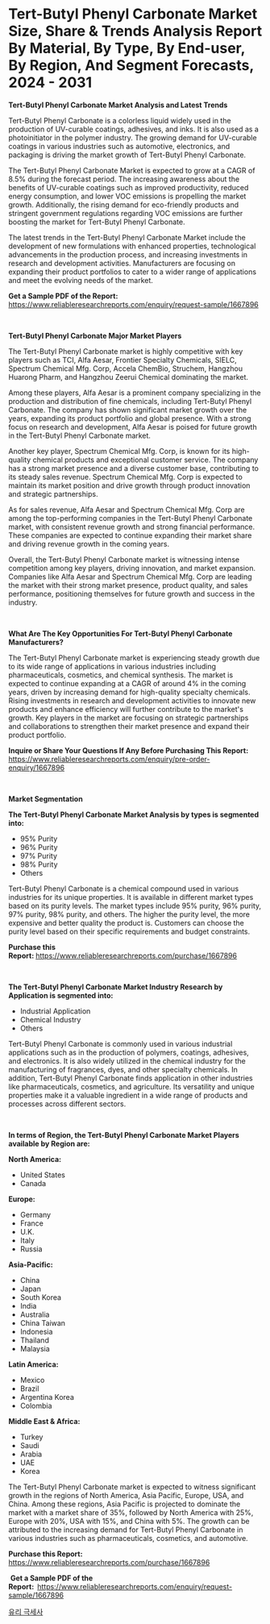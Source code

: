 <p><h1>Tert-Butyl Phenyl Carbonate Market Size, Share & Trends Analysis Report By Material, By Type, By End-user, By Region, And Segment Forecasts, 2024 - 2031</h1></p><p><strong>Tert-Butyl Phenyl Carbonate Market Analysis and Latest Trends</strong></p>
<p><p>Tert-Butyl Phenyl Carbonate is a colorless liquid widely used in the production of UV-curable coatings, adhesives, and inks. It is also used as a photoinitiator in the polymer industry. The growing demand for UV-curable coatings in various industries such as automotive, electronics, and packaging is driving the market growth of Tert-Butyl Phenyl Carbonate.</p><p>The Tert-Butyl Phenyl Carbonate Market is expected to grow at a CAGR of 8.5% during the forecast period. The increasing awareness about the benefits of UV-curable coatings such as improved productivity, reduced energy consumption, and lower VOC emissions is propelling the market growth. Additionally, the rising demand for eco-friendly products and stringent government regulations regarding VOC emissions are further boosting the market for Tert-Butyl Phenyl Carbonate.</p><p>The latest trends in the Tert-Butyl Phenyl Carbonate Market include the development of new formulations with enhanced properties, technological advancements in the production process, and increasing investments in research and development activities. Manufacturers are focusing on expanding their product portfolios to cater to a wider range of applications and meet the evolving needs of the market.</p></p>
<p><strong>Get a Sample PDF of the Report:&nbsp;</strong> <a href="https://www.reliableresearchreports.com/enquiry/request-sample/1667896">https://www.reliableresearchreports.com/enquiry/request-sample/1667896</a></p>
<p>&nbsp;</p>
<p><strong>Tert-Butyl Phenyl Carbonate Major Market Players</strong></p>
<p><p>The Tert-Butyl Phenyl Carbonate market is highly competitive with key players such as TCI, Alfa Aesar, Frontier Specialty Chemicals, SIELC, Spectrum Chemical Mfg. Corp, Accela ChemBio, Struchem, Hangzhou Huarong Pharm, and Hangzhou Zeerui Chemical dominating the market. </p><p>Among these players, Alfa Aesar is a prominent company specializing in the production and distribution of fine chemicals, including Tert-Butyl Phenyl Carbonate. The company has shown significant market growth over the years, expanding its product portfolio and global presence. With a strong focus on research and development, Alfa Aesar is poised for future growth in the Tert-Butyl Phenyl Carbonate market. </p><p>Another key player, Spectrum Chemical Mfg. Corp, is known for its high-quality chemical products and exceptional customer service. The company has a strong market presence and a diverse customer base, contributing to its steady sales revenue. Spectrum Chemical Mfg. Corp is expected to maintain its market position and drive growth through product innovation and strategic partnerships. </p><p>As for sales revenue, Alfa Aesar and Spectrum Chemical Mfg. Corp are among the top-performing companies in the Tert-Butyl Phenyl Carbonate market, with consistent revenue growth and strong financial performance. These companies are expected to continue expanding their market share and driving revenue growth in the coming years. </p><p>Overall, the Tert-Butyl Phenyl Carbonate market is witnessing intense competition among key players, driving innovation, and market expansion. Companies like Alfa Aesar and Spectrum Chemical Mfg. Corp are leading the market with their strong market presence, product quality, and sales performance, positioning themselves for future growth and success in the industry.</p></p>
<p>&nbsp;</p>
<p><strong>What Are The Key Opportunities For Tert-Butyl Phenyl Carbonate Manufacturers?</strong></p>
<p><p>The Tert-Butyl Phenyl Carbonate market is experiencing steady growth due to its wide range of applications in various industries including pharmaceuticals, cosmetics, and chemical synthesis. The market is expected to continue expanding at a CAGR of around 4% in the coming years, driven by increasing demand for high-quality specialty chemicals. Rising investments in research and development activities to innovate new products and enhance efficiency will further contribute to the market's growth. Key players in the market are focusing on strategic partnerships and collaborations to strengthen their market presence and expand their product portfolio.</p></p>
<p><strong>Inquire or Share Your Questions If Any Before Purchasing This Report:</strong> <a href="https://www.reliableresearchreports.com/enquiry/pre-order-enquiry/1667896">https://www.reliableresearchreports.com/enquiry/pre-order-enquiry/1667896</a></p>
<p>&nbsp;</p>
<p><strong>Market Segmentation</strong></p>
<p><strong>The Tert-Butyl Phenyl Carbonate Market Analysis by types is segmented into:</strong></p>
<p><ul><li>95% Purity</li><li>96% Purity</li><li>97% Purity</li><li>98% Purity</li><li>Others</li></ul></p>
<p><p>Tert-Butyl Phenyl Carbonate is a chemical compound used in various industries for its unique properties. It is available in different market types based on its purity levels. The market types include 95% purity, 96% purity, 97% purity, 98% purity, and others. The higher the purity level, the more expensive and better quality the product is. Customers can choose the purity level based on their specific requirements and budget constraints.</p></p>
<p><strong>Purchase this Report:&nbsp;</strong><a href="https://www.reliableresearchreports.com/purchase/1667896">https://www.reliableresearchreports.com/purchase/1667896</a></p>
<p>&nbsp;</p>
<p><strong>The Tert-Butyl Phenyl Carbonate Market Industry Research by Application is segmented into:</strong></p>
<p><ul><li>Industrial Application</li><li>Chemical Industry</li><li>Others</li></ul></p>
<p><p>Tert-Butyl Phenyl Carbonate is commonly used in various industrial applications such as in the production of polymers, coatings, adhesives, and electronics. It is also widely utilized in the chemical industry for the manufacturing of fragrances, dyes, and other specialty chemicals. In addition, Tert-Butyl Phenyl Carbonate finds application in other industries like pharmaceuticals, cosmetics, and agriculture. Its versatility and unique properties make it a valuable ingredient in a wide range of products and processes across different sectors.</p></p>
<p>&nbsp;</p>
<p><strong>In terms of Region, the Tert-Butyl Phenyl Carbonate Market Players available by Region are:</strong></p>
<p>
    <p> <strong> North America: </strong>
        <ul>
            <li>United States</li>
            <li>Canada</li>
        </ul>
        </p> 
    <p> <strong> Europe: </strong>
        <ul>
            <li>Germany</li>
            <li>France</li>
            <li>U.K.</li>
            <li>Italy</li>
            <li>Russia</li>
        </ul>
        </p> 
    <p> <strong> Asia-Pacific: </strong>
        <ul>
            <li>China</li>
            <li>Japan</li>
            <li>South Korea</li>
            <li>India</li>
            <li>Australia</li>
            <li>China Taiwan</li>
            <li>Indonesia</li>
            <li>Thailand</li>
            <li>Malaysia</li>
        </ul>
        </p> 
    <p> <strong> Latin America: </strong>
        <ul>
            <li>Mexico</li>
            <li>Brazil</li>
            <li>Argentina Korea</li>
            <li>Colombia</li>
        </ul>
        </p> 
    <p> <strong> Middle East & Africa: </strong>
        <ul>
            <li>Turkey</li>
            <li>Saudi</li>
            <li>Arabia</li>
            <li>UAE</li>
            <li>Korea</li>
        </ul>
    </p>
    </p>
<p><p>The Tert-Butyl Phenyl Carbonate market is expected to witness significant growth in the regions of North America, Asia Pacific, Europe, USA, and China. Among these regions, Asia Pacific is projected to dominate the market with a market share of 35%, followed by North America with 25%, Europe with 20%, USA with 15%, and China with 5%. The growth can be attributed to the increasing demand for Tert-Butyl Phenyl Carbonate in various industries such as pharmaceuticals, cosmetics, and automotive.</p></p>
<p><strong>Purchase this Report: </strong><a href="https://www.reliableresearchreports.com/purchase/1667896">https://www.reliableresearchreports.com/purchase/1667896</a></p>
<p>&nbsp;<strong>Get a Sample PDF of the Report:&nbsp;&nbsp;</strong><a href="https://www.reliableresearchreports.com/enquiry/request-sample/1667896">https://www.reliableresearchreports.com/enquiry/request-sample/1667896</a></p>
<p><strong></strong></p>
<p><p><a href="https://github.com/laholand/Market-Research-Report-List-3/blob/main/564087152.md">유리 극세사</a></p></p>